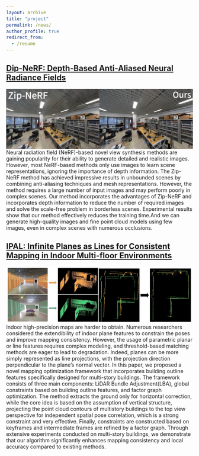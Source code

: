 ```yaml
---
layout: archive
title: "project"
permalink: /news/
author_profile: true
redirect_from:
  - /resume
---
```


## [Dip-NeRF: Depth-Based Anti-Aliased Neural Radiance Fields](https://qinshihao12.github.io/Dip-NeRF/"悬停显示")
[<img  align="left" src="https://github.com/nimtecv/nimtecv.github.io/raw/master//images/333.png"   width="1000px" />](https://qinshihao12.github.io/Dip-NeRF/"悬停显示")
Neural radiation field (NeRF)-based novel view synthesis methods are gaining popularity for their ability to generate detailed and realistic images. However, most NeRF-based methods only use images to learn scene representations, ignoring the importance of depth information. The Zip-NeRF method has achieved impressive results in unbounded scenes by combining anti-aliasing techniques and mesh representations. However, the method requires a large number of input images and may perform poorly in complex scenes. Our method incorporates the advantages of Zip-NeRF and incorporates depth information to reduce the number of required images and solve the scale-free problem in borderless scenes. Experimental results show that our method effectively reduces the training time.And we can generate high-quality images and fine point cloud models using few images, even in complex scenes with numerous occlusions.


## [IPAL: Infinite Planes as Lines for Consistent Mapping in Indoor Multi-floor Environments](https://zxczhai.github.io/IPAL/) 
[<img  align="left" src="https://github.com/nimtecv/nimtecv.github.io/raw/master//images/jin.png"   width="1000px" />](https://zxczhai.github.io/IPAL/"悬停显示") 
Indoor high-precision maps are harder to obtain. Numerous researchers considered the extendibility of indoor plane features to constrain the poses and improve mapping consistency. However, the usage of parametric planar or line features requires complex modeling, and threshold-based matching methods are eager to lead to degradation. Indeed, planes can be more simply represented as line projections, with the projection direction perpendicular to the plane’s normal vector. In this paper, we proposed a novel mapping optimization framework that incorporates building outline features specifically designed for multi-story buildings. The framework consists of three main components: LiDAR Bundle Adjustment(LBA), global constraints based on building outline features, and factor graph optimization. The method extracts the ground only for horizontal correction, while the core idea is based on the assumption of vertical structure, projecting the point cloud contours of multistory buildings to the top view perspective for independent spatial pose correlation, which is a strong constraint and very effective. Finally, constraints are constructed based on keyframes and intermediate frames are refined by a factor graph. Through extensive experiments conducted on multi-story buildings, we demonstrate that our algorithm significantly enhances mapping consistency and local accuracy compared to existing methods.
